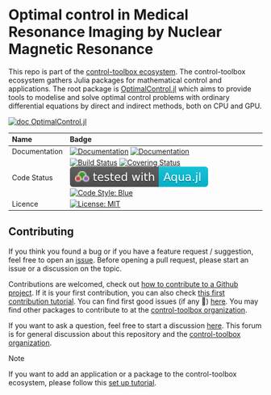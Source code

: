 # Optimal control in Medical Resonance Imaging by Nuclear Magnetic Resonance

[ci-img]: https://github.com/control-toolbox/MedicalResonanceImaging.jl/actions/workflows/CI.yml/badge.svg?branch=main
[ci-url]: https://github.com/control-toolbox/MedicalResonanceImaging.jl/actions/workflows/CI.yml?query=branch%3Amain

[co-img]: https://codecov.io/gh/control-toolbox/MedicalResonanceImaging.jl/branch/main/graph/badge.svg?token=YM5YQQUSO3
[co-url]: https://codecov.io/gh/control-toolbox/MedicalResonanceImaging.jl

[doc-dev-img]: https://img.shields.io/badge/docs-dev-8A2BE2.svg
[doc-dev-url]: https://control-toolbox.org/MedicalResonanceImaging.jl/dev/

[doc-stable-img]: https://img.shields.io/badge/docs-stable-blue.svg
[doc-stable-url]: https://control-toolbox.org/MedicalResonanceImaging.jl/stable/

[licence-img]: https://img.shields.io/badge/License-MIT-yellow.svg
[licence-url]: https://github.com/control-toolbox/MedicalResonanceImaging.jl/blob/master/LICENSE

[aqua-img]: https://raw.githubusercontent.com/JuliaTesting/Aqua.jl/master/badge.svg
[aqua-url]: https://github.com/JuliaTesting/Aqua.jl

[blue-img]: https://img.shields.io/badge/code%20style-blue-4495d1.svg
[blue-url]: https://github.com/JuliaDiff/BlueStyle

This repo is part of the [control-toolbox ecosystem](https://github.com/control-toolbox). 
The control-toolbox ecosystem gathers Julia packages for mathematical control and applications. The root package is [OptimalControl.jl](https://github.com/control-toolbox/OptimalControl.jl) which aims to provide tools to modelise and solve optimal control problems with ordinary differential equations by direct and indirect methods, both on CPU and GPU. 

[![doc OptimalControl.jl](https://img.shields.io/badge/Documentation-OptimalControl.jl-blue)](http://control-toolbox.org/OptimalControl.jl)

| **Name**          | **Badge**         |
:-------------------|:------------------|
| Documentation     | [![Documentation][doc-stable-img]][doc-stable-url] [![Documentation][doc-dev-img]][doc-dev-url]                   | 
| Code Status       | [![Build Status][ci-img]][ci-url] [![Covering Status][co-img]][co-url] [![Aqua.jl][aqua-img]][aqua-url] [![Code Style: Blue][blue-img]][blue-url] |
| Licence           | [![License: MIT][licence-img]][licence-url]   |

## Contributing

[issue-url]: https://github.com/control-toolbox/MedicalResonanceImaging.jl/issues
[first-good-issue-url]: https://github.com/control-toolbox/MedicalResonanceImaging.jl/contribute

If you think you found a bug or if you have a feature request / suggestion, feel free to open an [issue][issue-url].
Before opening a pull request, please start an issue or a discussion on the topic. 

Contributions are welcomed, check out [how to contribute to a Github project](https://docs.github.com/en/get-started/exploring-projects-on-github/contributing-to-a-project). 
If it is your first contribution, you can also check [this first contribution tutorial](https://github.com/firstcontributions/first-contributions).
You can find first good issues (if any 🙂) [here][first-good-issue-url]. You may find other packages to contribute to at the [control-toolbox organization](https://github.com/control-toolbox).

If you want to ask a question, feel free to start a discussion [here](https://github.com/orgs/control-toolbox/discussions). This forum is for general discussion about this repository and the [control-toolbox organization](https://github.com/control-toolbox).

>[!NOTE]
> If you want to add an application or a package to the control-toolbox ecosystem, please follow this [set up tutorial](https://github.com/control-toolbox/CTApp.jl/discussions/9).
